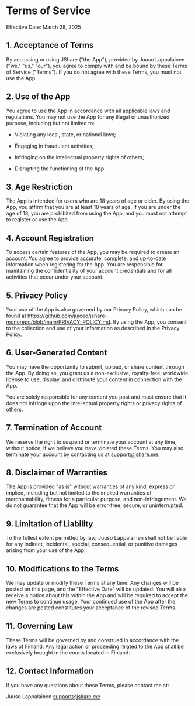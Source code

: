 # Terms of Service

Effective Date: March 28, 2025

## 1. Acceptance of Terms

By accessing or using JShare ("the App"), provided by Juuso Lappalainen ("we," "us," "our"), you agree to comply with and be bound by these Terms of Service ("Terms"). If you do not agree with these Terms, you must not use the App.

## 2. Use of the App

You agree to use the App in accordance with all applicable laws and regulations. You may not use the App for any illegal or unauthorized purpose, including but not limited to:

-   Violating any local, state, or national laws;

-   Engaging in fraudulent activities;

-   Infringing on the intellectual property rights of others;

-   Disrupting the functioning of the App.

## 3. Age Restriction

The App is intended for users who are 18 years of age or older. By using the App, you affirm that you are at least 18 years of age. If you are under the age of 18, you are prohibited from using the App, and you must not attempt to register or use the App.

## 4. Account Registration

To access certain features of the App, you may be required to create an account. You agree to provide accurate, complete, and up-to-date information when registering for the App. You are responsible for maintaining the confidentiality of your account credentials and for all activities that occur under your account.

## 5. Privacy Policy

Your use of the App is also governed by our Privacy Policy, which can be found at https://github.com/juiceo/jshare-monorepo/blob/main/PRIVACY_POLICY.md. By using the App, you consent to the collection and use of your information as described in the Privacy Policy.

## 6. User-Generated Content

You may have the opportunity to submit, upload, or share content through the App. By doing so, you grant us a non-exclusive, royalty-free, worldwide license to use, display, and distribute your content in connection with the App.

You are solely responsible for any content you post and must ensure that it does not infringe upon the intellectual property rights or privacy rights of others.

## 7. Termination of Account

We reserve the right to suspend or terminate your account at any time, without notice, if we believe you have violated these Terms. You may also terminate your account by contacting us at support@jshare.me.

## 8. Disclaimer of Warranties

The App is provided "as is" without warranties of any kind, express or implied, including but not limited to the implied warranties of merchantability, fitness for a particular purpose, and non-infringement. We do not guarantee that the App will be error-free, secure, or uninterrupted.

## 9. Limitation of Liability

To the fullest extent permitted by law, Juuso Lappalainen shall not be liable for any indirect, incidental, special, consequential, or punitive damages arising from your use of the App.

## 10. Modifications to the Terms

We may update or modify these Terms at any time. Any changes will be posted on this page, and the "Effective Date" will be updated. You will also receive a notice about this within the App and will be required to accept the new Terms to continue usage. Your continued use of the App after the changes are posted constitutes your acceptance of the revised Terms.

## 11. Governing Law

These Terms will be governed by and construed in accordance with the laws of Finland. Any legal action or proceeding related to the App shall be exclusively brought in the courts located in Finland.

## 12. Contact Information

If you have any questions about these Terms, please contact me at:

Juuso Lappalainen
support@jshare.me
